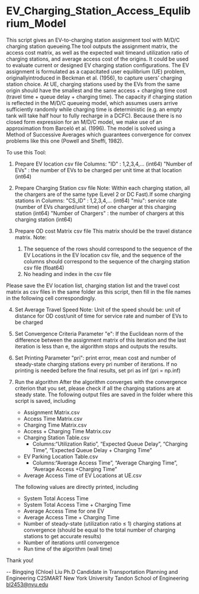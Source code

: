 # EV_Charging_Station_Access_Equlibrium_Model

This script gives an EV-to-charging station assignment tool with M/D/C charging station queueing.The tool outputs the assignment matrix, the access cost matrix, as well as the expected wait timeand utilization ratio of charging stations, and average access cost of the origins. It could be used to evaluate current or designed EV charging station configurations. 
The EV assignment is formulated as a capacitated user equilibrium (UE) problem, originallyintroduced in Beckman et al. (1956), to capture users’ charging station choice. At UE, charging stations used by the EVs from the same origin should have the smallest and the same access + charging time cost (travel time + queue delay + charging time). The capacity if charging station is reflected in the M/D/C queueing model, which assumes users arrive sufficiently randomly while charging time is deterministic (e.g. an empty tank will take half hour to fully recharge in a DCFC). Because there is no closed form expression for an M/D/C model, we make use of an approximation from Barceló et al. (1996). The model is solved using a Method of Successive Averages which guarantees convergence for convex problems like this one (Powell and Sheffi, 1982). 

To use this Tool:
1. Prepare EV location csv file
    Columns:
    "ID" : 1,2,3,4,... (int64)
    "Number of EVs" : the number of EVs to be charged per unit time at that location (int64)
    
2. Prepare Charging Station csv file
    Note: Within each charging station, all the chargers are of the same type 
          (Level 2 or DC Fast).If some charging stations in
    Columns:
        "CS_ID" : 1,2,3,4,... (int64)
        "miu": service rate (number of EVs charged/unit time) of one charger at this charging
        station (int64)
        "Number of Chargers" : the number of chargers at this charging station (int64)
        
3. Prepare OD cost Matrix csv file
    This matrix should be the travel distance matrix. 
    Note:
    1) The sequence of the rows should correspond to the sequence of the EV Locations in the
    EV location csv file, and the sequence of the columns should correspond to the sequence
    of the charging station csv file (float64)
    2) No heading and index in the csv file
    
Please save the EV location list, charging station list and the travel cost matrix as csv
files in the same folder as this script, then fill in the file names in the following cell
correspondingly.

4. Set Average Travel Speed
    Note: Unit of the speed should be: unit of distance for OD cost/unit of time for service 
rate and number of EVs to be charged

5. Set Convergence Criteria
    Parameter "e":  If the Euclidean norm of the difference between the assignment matrix of 
    this iteration and the last iteration is less than e, the algorithm stops and outputs the
results.   

6. Set Printing
    Parameter "pri": print error, mean cost and number of steady-state charging stations every  pri number of iterations. If no printing is needed before the final results, set pri as inf (pri = np.inf)

7. Run the algorithm
    After the algorithm converges with the convergence criterion that you set, please check
    if all the charging stations are at steady state. 
    The following output files are saved in the folder where this script is saved, including
     - Assignment Matrix.csv
     - Access Time Matrix.csv
     - Charging Time Matrix.csv
     - Access + Charging Time Matrix.csv
     - Charging Station Table.csv
         - Columns:“Utilization Ratio”, 
                   “Expected Queue Delay”, 
                   “Charging Time”, 
                   “Expected Queue Delay + Charging Time”
     - EV Parking Location Table.csv
         - Columns:“Average Access Time”, 
                   “Average Charging Time”, 
                   “Average Access +Charging Time”
     - Average Access Time of EV Locations at UE.csv
     
     The following values are directly printed, including
     - System Total Access Time
     - System Total Access Time + Charging Time
     - Average Access Time for one EV
     - Average Access Time + Charging Time
     - Number of steady-state (utilization ratio ≤ 1) charging stations at convergence 
       (should be equal to the total number of charging stations to get accurate results)
     - Number of iterations until convergence
     - Run time of the algorithm (wall time)


Thank you!

--
Bingqing (Chloe) Liu
Ph.D Candidate in Transportation Planning and Engineering
C2SMART
New York University Tandon School of Engineering
bl2453@nyu.edu

